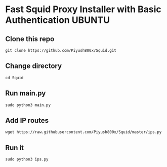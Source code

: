 # Fast Squid Proxy Installer with Basic Authentication UBUNTU
## Clone this repo
```
git clone https://github.com/Piyush800x/Squid.git
```
## Change directory
```
cd Squid
```
## Run main.py
```
sudo python3 main.py
```
## Add IP routes
```
wget https://raw.githubusercontent.com/Piyush800x/Squid/master/ips.py
```
## Run it
```
sudo python3 ips.py
```
